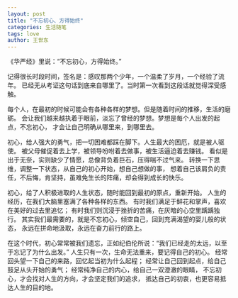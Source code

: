 ```yaml
---
layout: post
title: "不忘初心、方得始终"
categories: 生活随笔
tags: love
author: 王世东
---
```


《华严经》里说：“不忘初心，方得始终。”

记得很长时段时间，签名是：感叹那两个少年，一个温柔了岁月，一个经验了流年。
已经无从考证这句话到底来自哪里了。当时第一次看到这段话就觉得深受感触。

每个人，在最初的时候可能会有各种各样的梦想。但是随着时间的推移，生活的磨砺。
会让我们越来越执着于眼前，淡忘了曾经的梦想。梦想是每个人出发的起点，不忘初心，
才会让自己明确从哪里来，到哪里去。

初心，给人强大的勇气，把一切困难都踩在脚下。人生最大的困厄，就是被人驱使。
被父母催促着去上学，被领导吩咐着去做事，被生活逼迫着去赚钱。
看似是出于无奈，实则缺少了情愿，总像背负着巨石，压得喘不过气来。
转换一下思维，调整一下状态，从自己的初心开始，想自己想做的事，
想着自己该肩负的责任，不后悔，肯坚持，虽难免生长的阵痛，却会得到成长的快乐。

初心，给了人积极进取的人生状态，随时能回到最初的原点，重新开始。
人生的经历，在我们大脑里塞满了各种各样的东西。
有时我们满足于鲜花和掌声，喜欢在美好的过去里追忆；
有时我们则沉浸于挫折的苦痛，在灰暗的心空里踽踽独行。
其实我们最需要的，就是不忘初心，倾空自己，回到充满渴望的婴儿般的状态，
永远在拼命地汲取，永远在奋力前行的路上。

在这个时代，初心常常被我们遗忘，正如纪伯伦所说：“我们已经走的太远，以至于忘记了为什么出发。”
人生只有一次，生命无法重来，要记得自己的初心。
经常回头望一下自己的来路，回忆起当初为什么起程；
经常让自己回到起点，给自己鼓足从头开始的勇气；
经常纯净自己的内心，给自己一双澄澈的眼睛，
不忘初心，才会找对人生的方向，才会坚定我们的追求，
抵达自己的初衷，也更容易抵达人生的目的地。
